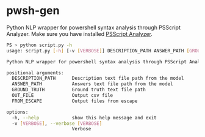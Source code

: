 # pwsh-gen
Python NLP wrapper for powershell syntax analysis through PSScript Analyzer. Make sure you have installed [PSScript Analyzer](https://github.com/PowerShell/PSScriptAnalyzer).

```bash
PS > python script.py -h                                                                 
usage: script.py [-h] [-v [VERBOSE]] DESCRIPTION_PATH ANSWER_PATH [GROUND_TRUTH] [OUT_FILE] [FROM_ESCAPE]

Python NLP wrapper for powershell syntax analysis through PSScript Analyzer

positional arguments:
  DESCRIPTION_PATH      Description text file path from the model
  ANSWER_PATH           Answers text file path from the model
  GROUND_TRUTH          Ground truth text file path
  OUT_FILE              Output csv file
  FROM_ESCAPE           Output files from escape

options:
  -h, --help            show this help message and exit
  -v [VERBOSE], --verbose [VERBOSE]
                        Verbose
```
